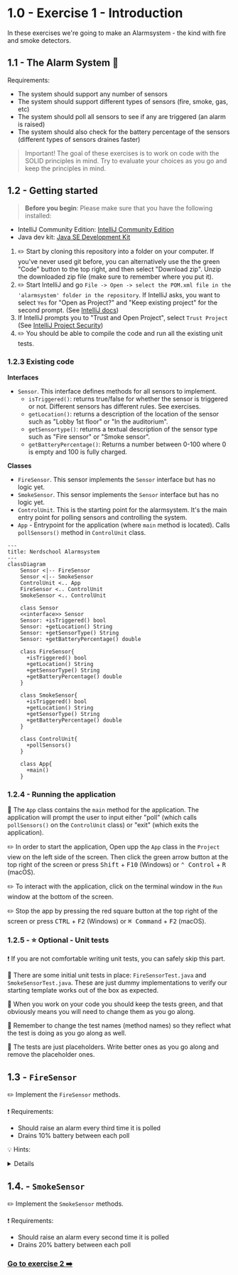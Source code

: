 # 1.0 - Exercise 1 - Introduction

In these exercises we're going to make an Alarmsystem - the kind with fire and smoke detectors.

## 1.1 - The Alarm System :rotating_light:

Requirements:

- The system should support any number of sensors
- The system should support different types of sensors (fire, smoke, gas, etc)
- The system should poll all sensors to see if any are triggered (an alarm is raised)
- The system should also check for the battery percentage of the sensors (different types of sensors draines faster)

> Important! The goal of these exercises is to work on code with the SOLID principles in mind. Try to evaluate your choices as you go and keep the principles in mind.

## 1.2 - Getting started

> **Before you begin**: Please make sure that you have the following installed:

- IntelliJ Community Edition: [IntelliJ Community Edition](https://www.jetbrains.com/idea/download/)
- Java dev kit: [Java SE Development Kit](https://docs.oracle.com/en/java/javase/19/install/overview-jdk-installation.html)

1. :pencil2: Start by cloning this repository into a folder on your computer. If you've never used git before, you can alternatively use the the green "Code" button to the top right, and then select "Download zip". Unzip the downloaded zip file (make sure to remember where you put it).
2. :pencil2: Start IntelliJ and go `File -> Open -> select the POM.xml file in the 'alarmsystem' folder in the repository`. If IntelliJ asks, you want to select `Yes` for "Open as Project?" and "Keep existing project" for the second prompt. (See [IntelliJ docs](https://www.jetbrains.com/help/idea/maven-support.html#maven_import_project_start))
3. If IntelliJ prompts you to "Trust and Open Project", select `Trust Project` (See [IntelliJ Project Security](https://www.jetbrains.com/help/idea/project-security.html))
4. :pencil2: You should be able to compile the code and run all the existing unit tests.

### 1.2.3 Existing code

**Interfaces**

- `Sensor`. This interface defines methods for all sensors to implement.
	- `isTriggered()`: returns true/false for whether the sensor is triggered or not. Different sensors has different rules. See exercises.
	- `getLocation()`: returns a description of the location of the sensor such as "Lobby 1st floor" or "In the auditorium".
	- `getSensortype()`: returns a textual description of the sensor type such as "Fire sensor" or "Smoke sensor".
	- `getBatteryPercentage()`: Returns a number between 0-100 where 0 is empty and 100 is fully charged.

**Classes**

- `FireSensor`. This sensor implements the `Sensor` interface but has no logic yet.
- `SmokeSensor`. This sensor implements the `Sensor` interface but has no logic yet.
- `ControlUnit`. This is the starting point for the alarmsystem. It's the main entry point for polling sensors and controlling the system.
- `App` - Entrypoint for the application (where `main` method is located). Calls `pollSensors()` method in `ControlUnit` class.

```mermaid
---
title: Nerdschool Alarmsystem
---
classDiagram
    Sensor <|-- FireSensor
    Sensor <|-- SmokeSensor
    ControlUnit <.. App
    FireSensor <.. ControlUnit
    SmokeSensor <.. ControlUnit

    class Sensor
    <<interface>> Sensor
    Sensor: +isTriggered() bool
    Sensor: +getLocation() String
    Sensor: +getSensorType() String
    Sensor: +getBatteryPercentage() double
    
    class FireSensor{
      +isTriggered() bool
      +getLocation() String
      +getSensorType() String
      +getBatteryPercentage() double
    }
    
    class SmokeSensor{
      +isTriggered() bool
      +getLocation() String
      +getSensorType() String
      +getBatteryPercentage() double
    }
    
    class ControlUnit{
      +pollSensors()
    }

    class App{
      +main()
    }
```

### 1.2.4 - Running the application

:book: The `App` class contains the `main` method for the application. The application will prompt the user to input either "poll" (which calls `pollSensors()` on the `ControlUnit` class) or "exit" (which exits the application).

:pencil2: In order to start the application, Open upp the `App` class in the `Project` view on the left side of the screen. Then click the green arrow button at the top right of the screen or press <kbd>Shift</kbd> + <kbd>F10</kbd> (Windows) or <kbd>⌃ Control</kbd> + <kbd>R</kbd> (macOS).

:pencil2: To interact with the application, click on the terminal window in the `Run` window at the bottom of the screen.

:pencil2: Stop the app by pressing the red square button at the top right of the screen or press <kbd>CTRL</kbd> + <kbd>F2</kbd> (Windows) or <kbd>⌘ Command</kbd> + <kbd>F2</kbd> (macOS).

### 1.2.5 - :star: Optional - Unit tests

:exclamation: If you are not comfortable writing unit tests, you can safely skip this part.

:book: There are some initial unit tests in place: `FireSensorTest.java` and `SmokeSensorTest.java`. These are just dummy implementations to verify our starting template works out of the box as expected.

:book: When you work on your code you should keep the tests green, and that obviously means you will need to change them as you go along.

:book: Remember to change the test names (method names) so they reflect what the test is doing as you go along as well.

:book: The tests are just placeholders. Write better ones as you go along and remove the placeholder ones.

## 1.3 - `FireSensor`

:pencil2: Implement the `FireSensor` methods.

:exclamation: Requirements:

- Should raise an alarm every third time it is polled
- Drains 10% battery between each poll

:bulb: Hints:
<details>
- Add backing fields for all the get methods
- Add a separate backing field for tracking number of polls
- Increment this number each time the isTriggered method is called
- To implement the trigger logic, use the modulo operator in combination with the tigger count field
</details>

## 1.4. - `SmokeSensor`

:pencil2: Implement the `SmokeSensor` methods.


:exclamation: Requirements:

- Should raise an alarm every second time it is polled
- Drains 20% battery between each poll

### [Go to exercise 2 :arrow_right:](../exercise-2/README.md)
